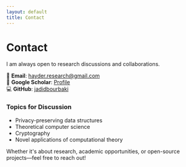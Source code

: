 ```yaml
---
layout: default
title: Contact
---
```


# Contact  

I am always open to research discussions and collaborations.  

📧 **Email**: hayder.research@gmail.com  
📖 **Google Scholar**: [Profile](https://scholar.google.com/citations?user=qgOBcYMAAAAJ&hl=en)  
💻 **GitHub**: [jadidbourbaki](https://github.com/jadidbourbaki)  

### **Topics for Discussion**  
- Privacy-preserving data structures  
- Theoretical computer science  
- Cryptography  
- Novel applications of computational theory  

Whether it's about research, academic opportunities, or open-source projects—feel free to reach out!  
